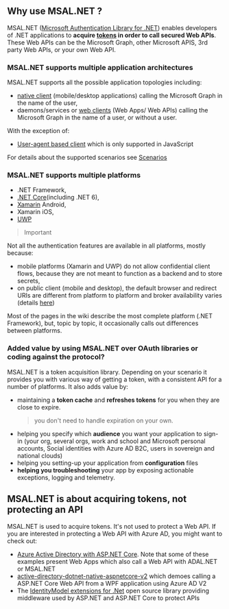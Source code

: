 ## Why use MSAL.NET ?
MSAL.NET ([Microsoft Authentication Library for .NET](https://github.com/AzureAD/microsoft-authentication-library-for-dotnet)) enables developers of .NET applications to **acquire [tokens](https://docs.microsoft.com/en-us/azure/active-directory/develop/active-directory-dev-glossary#security-token) in order to call secured Web APIs**. These Web APIs can be the Microsoft Graph, other Microsoft APIS, 3rd party Web APIs, or your own Web API. 

### MSAL.NET supports multiple application architectures
MSAL.NET supports all the possible application topologies including:
- [native client](https://docs.microsoft.com/en-us/azure/active-directory/develop/active-directory-dev-glossary#native-client)  (mobile/desktop applications) calling the Microsoft Graph in the name of the user, 
- daemons/services or [web clients](https://docs.microsoft.com/en-us/azure/active-directory/develop/active-directory-dev-glossary#web-client)  (Web Apps/ Web APIs) calling the Microsoft Graph in the name of a user, or without a user. 

With the exception of:
- [User-agent based client](https://docs.microsoft.com/en-us/azure/active-directory/develop/active-directory-dev-glossary#user-agent-based-client) which is only supported in JavaScript

For details about the supported scenarios see [Scenarios](https://aka.ms/msal-net-scenarios)

### MSAL.NET supports multiple platforms

- .NET Framework,
- [.NET Core](https://www.microsoft.com/net/learn/get-started/windows)(including .NET 6), 
- [Xamarin](https://www.xamarin.com/) Android, 
- Xamarin iOS,
- [UWP](https://docs.microsoft.com/en-us/windows/uwp/get-started/universal-application-platform-guide)

> Important

Not all the authentication features are available in all platforms, mostly because:
- mobile platforms (Xamarin and UWP) do not allow confidential client flows, because they are not meant to function as a backend and to store secrets, 
- on public client (mobile and desktop), the default browser and redirect URIs are different from platform to platform and broker availability varies (details [here](https://github.com/AzureAD/microsoft-authentication-library-for-dotnet/wiki/MSAL.NET-uses-web-browser#at-a-glance))

Most of the pages in the wiki describe the most complete platform (.NET Framework), but, topic by topic, it occasionally calls out differences between platforms.

### Added value by using MSAL.NET over OAuth libraries or coding against the protocol?
MSAL.NET is a token acquisition library. Depending on your scenario it provides you with various way of getting a token, with a consistent API for a number of platforms.
It also adds value by:
- maintaining a **token cache** and **refreshes tokens** for you when they are close to expire. 
  > you don't need to handle expiration on your own.
- helping you specify which **audience** you want your application to sign-in (your org, several orgs, work and school and Microsoft personal accounts, Social identities with Azure AD B2C, users in sovereign and national clouds)
- helping you setting-up your application from **configuration** files
- **helping you troubleshooting** your app by exposing actionable exceptions, logging and telemetry.

## MSAL.NET is about acquiring tokens, not protecting an API
MSAL.NET is used to acquire tokens. It's not used to protect a Web API. If you are interested in protecting a Web API with Azure AD, you might want to check out:
- [Azure Active Directory with ASP.NET Core](https://docs.microsoft.com/en-us/aspnet/core/security/authentication/azure-active-directory/). Note that some of these examples present Web Apps which also call a Web API with ADAL.NET or MSAL.NET
- [active-directory-dotnet-native-aspnetcore-v2](https://github.com/azure-samples/active-directory-dotnet-native-aspnetcore-v2) which demoes calling a ASP.NET Core Web API from a WPF application using Azure AD V2
- The [IdentityModel extensions for .Net](https://github.com/AzureAD/azure-activedirectory-identitymodel-extensions-for-dotnet) open source library providing middleware used by ASP.NET and ASP.NET Core to protect APIs
